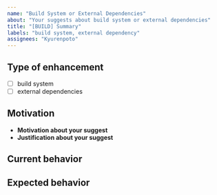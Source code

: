 ```yaml
---
name: "Build System or External Dependencies"
about: "Your suggests about build system or external dependencies"
title: "[BUILD] Summary"
labels: "build system, external dependency"
assignees: "Kyurenpoto"
---
```


<!--
 SPDX-FileCopyrightText: © 2024 Kyurenpoto <heal9179@gmail.com>
 SPDX-License-Identifier: MIT
-->

## Type of enhancement

- [ ] build system
- [ ] external dependencies

## Motivation

- **Motivation about your suggest**
- **Justification about your suggest**

## Current behavior

## Expected behavior

